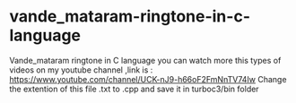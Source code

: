 # vande_mataram-ringtone-in-c-language
Vande_mataram ringtone in C language
you can watch more this types of videos on my youtube channel ,link is : https://www.youtube.com/channel/UCK-nJ9-h66oF2FmNnTV74Iw
Change the extention of this file .txt to .cpp and save it in turboc3/bin folder
